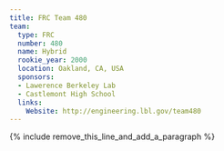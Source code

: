 ```yaml
---
title: FRC Team 480
team:
  type: FRC
  number: 480
  name: Hybrid
  rookie_year: 2000
  location: Oakland, CA, USA
  sponsors:
  - Lawerence Berkeley Lab
  - Castlemont High School
  links:
    Website: http://engineering.lbl.gov/team480
---
```


{% include remove_this_line_and_add_a_paragraph %}